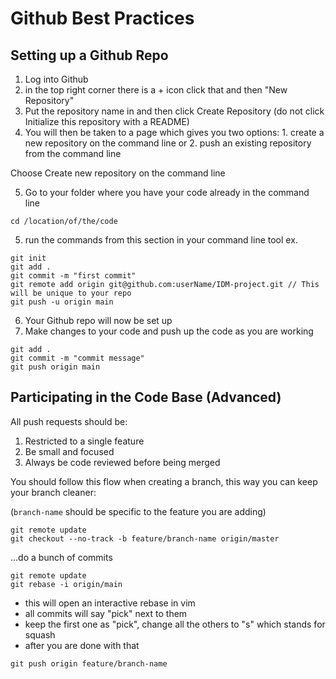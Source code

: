 # Github Best Practices

## Setting up a Github Repo

1. Log into Github
2. in the top right corner there is a + icon click that and then "New Repository"
3. Put the repository name in and then click Create Repository (do not click Initialize this repository with a README)
4. You will then be taken to a page which gives you two options: 1. create a new repository on the command line or 2. push an existing repository from the command line

Choose Create new repository on the command line

5. Go to your folder where you have your code already in the command line

```
cd /location/of/the/code
```

5. run the commands from this section in your command line tool
   ex.

```
git init
git add .
git commit -m "first commit"
git remote add origin git@github.com:userName/IDM-project.git // This will be unique to your repo
git push -u origin main
```

6. Your Github repo will now be set up
7. Make changes to your code and push up the code as you are working

```
git add .
git commit -m "commit message"
git push origin main
```

## Participating in the Code Base (Advanced)

All push requests should be:

1. Restricted to a single feature
2. Be small and focused
3. Always be code reviewed before being merged

You should follow this flow when creating a branch, this way you can keep your branch cleaner:

(`branch-name` should be specific to the feature you are adding)

```
git remote update
git checkout --no-track -b feature/branch-name origin/master
```

...do a bunch of commits

```
git remote update
git rebase -i origin/main
```

- this will open an interactive rebase in vim
- all commits will say "pick" next to them
- keep the first one as "pick", change all the others to "s" which stands for squash
- after you are done with that

```
git push origin feature/branch-name
```
